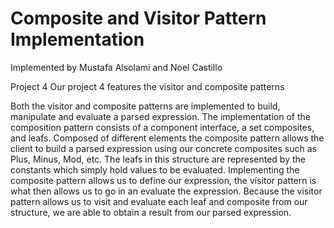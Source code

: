 # Composite and Visitor Pattern Implementation 
Implemented by Mustafa Alsolami and Noel Castillo

Project 4
Our project 4 features the visitor and composite patterns 

Both the visitor and composite patterns are implemented to build, manipulate and evaluate a parsed expression. The implementation of the composition pattern consists of a component interface, a set composites, and leafs. Composed of different elements the composite pattern allows the client to build a parsed expression using our concrete composites such as Plus, Minus, Mod, etc. The leafs in this structure are represented by the constants which simply hold values to be evaluated. Implementing the composite pattern allows us to define our expression, the visitor pattern is what then allows us to go in an evaluate the expression. Because the visitor pattern allows us to visit and evaluate each leaf and composite from our structure, we are able to obtain a result from our parsed expression.


